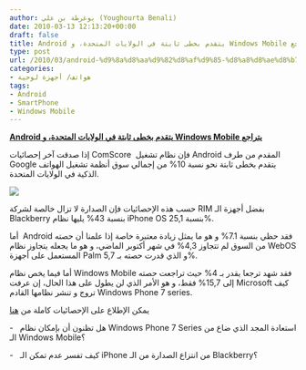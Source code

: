 ```yaml
---
author: يوغرطة بن علي (Youghourta Benali)
date: 2010-03-13 12:13:20+00:00
draft: false
title: Android يتقدم بخطى ثابتة في الولايات المتحدة، و Windows Mobile يتراجع
type: post
url: /2010/03/android-%d9%8a%d8%aa%d9%82%d8%af%d9%85-%d8%a8%d8%ae%d8%b7%d9%89-%d8%ab%d8%a7%d8%a8%d8%aa%d8%a9-%d9%81%d9%8a-%d8%a7%d9%84%d9%88%d9%84%d8%a7%d9%8a%d8%a7%d8%aa-%d8%a7%d9%84%d9%85%d8%aa%d8%ad%d8%af%d8%a9/
categories:
- هواتف/ أجهزة لوحية
tags:
- Android
- SmartPhone
- Windows Mobile
---
```


[**Android يتقدم بخطى ثابتة في الولايات المتحدة، و Windows Mobile يتراجع**](https://www.it-scoop.com/2010/03/android-%d9%8a%d8%aa%d9%82%d8%af%d9%85-%d8%a8%d8%ae%d8%b7%d9%89-%d8%ab%d8%a7%d8%a8%d8%aa%d8%a9-%d9%81%d9%8a-%d8%a7%d9%84%d9%88%d9%84%d8%a7%d9%8a%d8%a7%d8%aa-%d8%a7%d9%84%d9%85%d8%aa%d8%ad%d8%af%d8%a9/)


إذا صدقت آخر إحصائيات ComScore  فإن نظام تشغيل Android المقدم من طرف Google يتقدم بخطى ثابتة نحو نسبة 10% من إجمالي سوق أنظمة تشغيل الهواتف الذكية في الولايات المتحدة.

[![](https://www.it-scoop.com/wp-content/uploads/2010/03/smartphones.jpg)
](https://www.it-scoop.com/2010/03/android-%d9%8a%d8%aa%d9%82%d8%af%d9%85-%d8%a8%d8%ae%d8%b7%d9%89-%d8%ab%d8%a7%d8%a8%d8%aa%d8%a9-%d9%81%d9%8a-%d8%a7%d9%84%d9%88%d9%84%d8%a7%d9%8a%d8%a7%d8%aa-%d8%a7%d9%84%d9%85%d8%aa%d8%ad%d8%af%d8%a9/)

حسب هذه الإحصائيات فإن الصدارة لا تزال خالصة لشركة RIM بفضل أجهزة الـ Blackberry بنسبة 43% يليها نظام iPhone OS بنسبة 25,1%.

أما  Android فقد حظي بنسبة 7.1% و هو ما يمثل زيادة معتبرة خاصة إذا علمنا أن حصته من السوق لم تتجاوز 4,3% في شهر أكتوبر الماضي، و هو ما يجعله يتجاوز نظام WebOS المستعمل على أجهزة Palm و الذي قدرت حصته بـ 5,7%.

أما فيما يخص نظام Windows Mobile فقد شهد ترجعا يقدر بـ 4% حيث تراجعت حصته إلى 15,7% فقط، و هو الأمر الذي لن يطول على هذا الحال، إن عرفت Microsoft كيف تروج و تنشر نظامها القادم Windows Phone 7 series.

يمكن الإطلاع على الإحصائيات كاملة من [هنا](http://www.comscore.com/Press_Events/Press_Releases/2010/3/comScore_Reports_January_2010_U.S._Mobile_Subscriber_Market_Share)

-   هل تظنون أن بإمكان نظام Windows Phone 7 Series استعادة المجد الذي ضاع من الـ Windows Mobile؟

-   كيف تفسر عدم تمكن الـ iPhone من انتزاع الصدارة من الـ Blackberry؟
